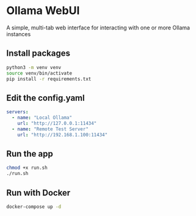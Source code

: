 # Ollama WebUI
A simple, multi-tab web interface for interacting with one or more Ollama instances

## Install packages
```bash
python3 -m venv venv
source venv/bin/activate
pip install -r requirements.txt
```

## Edit the config.yaml

```yaml
servers:
  - name: "Local Ollama"
    url: "http://127.0.0.1:11434"
  - name: "Remote Test Server"
    url: "http://192.168.1.100:11434"
```

## Run the app
```bash
chmod +x run.sh
./run.sh
```

## Run with Docker
```bash
docker-compose up -d
```